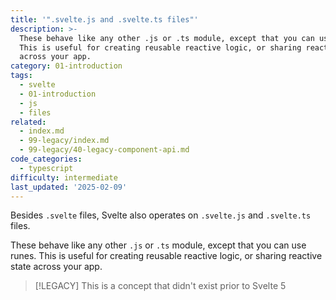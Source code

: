 ```yaml
---
title: '".svelte.js and .svelte.ts files"'
description: >-
  These behave like any other .js or .ts module, except that you can use runes.
  This is useful for creating reusable reactive logic, or sharing reactive state
  across your app.
category: 01-introduction
tags:
  - svelte
  - 01-introduction
  - js
  - files
related:
  - index.md
  - 99-legacy/index.md
  - 99-legacy/40-legacy-component-api.md
code_categories:
  - typescript
difficulty: intermediate
last_updated: '2025-02-09'
---
```


Besides `.svelte` files, Svelte also operates on `.svelte.js` and `.svelte.ts` files.

These behave like any other `.js` or `.ts` module, except that you can use runes. This is useful for creating reusable reactive logic, or sharing reactive state across your app.

> [!LEGACY]
> This is a concept that didn't exist prior to Svelte 5
